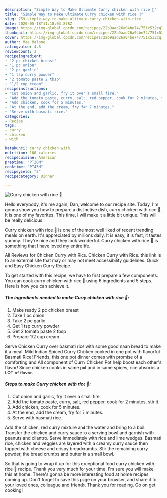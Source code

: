 ```yaml
---
description: "Simple Way to Make Ultimate Curry chicken with rice 🍛"
title: "Simple Way to Make Ultimate Curry chicken with rice 🍛"
slug: 759-simple-way-to-make-ultimate-curry-chicken-with-rice
date: 2020-05-18T11:18:03.878Z
image: https://img-global.cpcdn.com/recipes/22b9aad26a04be74/751x532cq70/curry-chicken-with-rice-🍛-recipe-main-photo.jpg
thumbnail: https://img-global.cpcdn.com/recipes/22b9aad26a04be74/751x532cq70/curry-chicken-with-rice-🍛-recipe-main-photo.jpg
cover: https://img-global.cpcdn.com/recipes/22b9aad26a04be74/751x532cq70/curry-chicken-with-rice-🍛-recipe-main-photo.jpg
author: Mae Malone
ratingvalue: 4.8
reviewcount: 3
recipeingredient:
- "2 pc chicken breast"
- "1 pc onion"
- "2 pc garlic"
- "1 tsp curry powder"
- "2 tomato paste 2 tbsp"
- "1/2 cup cream"
recipeinstructions:
- "Cut onion and garlic, fry it over a small fire."
- "Add the tomato paste, curry, salt, red pepper, cook for 2 minutes, stir it."
- "Add chicken, cook for 5 minutes."
- "At the end, add the cream, fry for 7 minutes."
- "Serve with basmati rice."
categories:
- Recipe
tags:
- curry
- chicken
- with

katakunci: curry chicken with 
nutrition: 100 calories
recipecuisine: American
preptime: "PT20M"
cooktime: "PT45M"
recipeyield: "3"
recipecategory: Dinner

---
```



![Curry chicken with rice 🍛](https://img-global.cpcdn.com/recipes/22b9aad26a04be74/751x532cq70/curry-chicken-with-rice-🍛-recipe-main-photo.jpg)

Hello everybody, it's me again, Dan, welcome to our recipe site. Today, I'm gonna show you how to prepare a distinctive dish, curry chicken with rice 🍛. It is one of my favorites. This time, I will make it a little bit unique. This will be really delicious.

Curry chicken with rice 🍛 is one of the most well liked of recent trending meals on earth. It's appreciated by millions daily. It is easy, it is fast, it tastes yummy. They're nice and they look wonderful. Curry chicken with rice 🍛 is something that I have loved my entire life.

All Reviews for Chicken Curry with Rice. Chicken Curry with Rice. this link is to an external site that may or may not meet accessibility guidelines. Quick and Easy Chicken Curry Recipe.


To get started with this recipe, we have to first prepare a few components. You can cook curry chicken with rice 🍛 using 6 ingredients and 5 steps. Here is how you can achieve it.

<!--inarticleads1-->

##### The ingredients needed to make Curry chicken with rice 🍛:

1. Make ready 2 pc chicken breast
1. Take 1 pc onion
1. Take 2 pc garlic
1. Get 1 tsp curry powder
1. Get 2 tomato paste 2 tbsp
1. Prepare 1/2 cup cream


Serve Chicken Curry over basmati rice with some good naan bread to make it a meal. Mild Indian Spiced Curry Chicken cooked in one pot with flavorful Basmati Rice! Friends, this one pot dinner comes with promise of a comforting and All component of Curry Chicken Pot help boost each other&#39;s flavor! Since chicken cooks in same pot and in same spices, rice absorbs a LOT of flavor. 

<!--inarticleads2-->

##### Steps to make Curry chicken with rice 🍛:

1. Cut onion and garlic, fry it over a small fire.
1. Add the tomato paste, curry, salt, red pepper, cook for 2 minutes, stir it.
1. Add chicken, cook for 5 minutes.
1. At the end, add the cream, fry for 7 minutes.
1. Serve with basmati rice.


Add the chicken, red curry mixture and the water and bring to a boil. Transfer the chicken and curry sauce to a serving bowl and garnish with peanuts and cilantro. Serve immediately with rice and lime wedges. Basmati rice, chicken and veggies are layered with a creamy curry sauce then topped with cheese and crispy breadcrumbs. Stir the remaining curry powder, the bread crumbs and butter in a small bowl. 

So that is going to wrap it up for this exceptional food curry chicken with rice 🍛 recipe. Thank you very much for your time. I'm sure you will make this at home. There's gonna be more interesting food at home recipes coming up. Don't forget to save this page on your browser, and share it to your loved ones, colleague and friends. Thank you for reading. Go on get cooking!
